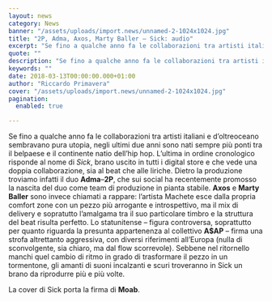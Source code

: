 ```yaml
---
layout: news
category: News
banner: "/assets/uploads/import.news/unnamed-2-1024x1024.jpg"
title: "2P, Adma, Axos, Marty Baller – Sick: audio"
excerpt: "Se fino a qualche anno fa le collaborazioni tra artisti italiani e d’oltreoceano sembravano pura utopia, negli ultimi due anni sono nati sempre più ponti tra il belpaese e il continente natio dell’hip hop. L’ultima in ordine cronologico risponde al nome di Sick, brano uscito in tutti i digital store e che vede una doppia [&hellip"
quote: ""
description: "Se fino a qualche anno fa le collaborazioni tra artisti italiani e d’oltreoceano sembravano pura utopia, negli ultimi due anni sono nati sempre più ponti tra il belpaese e il continente natio dell’hip hop. L’ultima in ordine cronologico risponde al nome di Sick, brano uscito in tutti i digital store e che vede una doppia [&hellip"
keywords: ""
date: 2018-03-13T00:00:00.000+01:00
author: "Riccardo Primavera"
cover: "/assets/uploads/import.news/unnamed-2-1024x1024.jpg"
pagination:
  enabled: true

---
```


Se fino a qualche anno fa le collaborazioni tra artisti italiani e d’oltreoceano sembravano pura utopia, negli ultimi due anni sono nati sempre più ponti tra il belpaese e il continente natio dell’hip hop. L’ultima in ordine cronologico risponde al nome di _Sick_, brano uscito in tutti i digital store e che vede una doppia collaborazione, sia al beat che alle liriche. Dietro la produzione troviamo infatti il duo **Adma**–**2P**, che sui social ha recentemente promosso la nascita del duo come team di produzione in pianta stabile. **Axos** e **Marty Baller** sono invece chiamati a rappare: l’artista Machete esce dalla propria comfort zone con un pezzo più arrogante e introspettivo, ma il mix di delivery e sopratutto l’amalgama tra il suo particolare timbro e la struttura del beat risulta perfetto. Lo statunitense – figura controversa, soprattutto per quanto riguarda la presunta appartenenza al collettivo **A$AP** – firma una strofa altrettanto aggressiva, con diversi riferimenti all’Europa (nulla di sconvolgente, sia chiaro, ma dal flow scorrevole). Sebbene nel ritornello manchi quel cambio di ritmo in grado di trasformare il pezzo in un tormentone, gli amanti di suoni incalzanti e scuri troveranno in Sick un brano da riprodurre più e più volte.

La cover di Sick porta la firma di **Moab**.